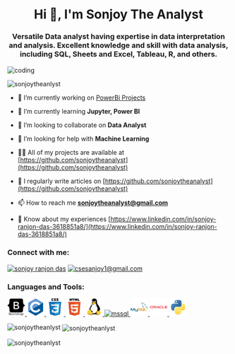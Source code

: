 <h1 align="center">Hi 👋, I'm Sonjoy The Analyst</h1>
<h3 align="center">Versatile Data analyst having expertise in data interpretation and analysis. Excellent knowledge and skill with data analysis, including SQL, Sheets and Excel, Tableau, R, and others.</h3>

<img align="center" alt= "coding" width="400" src="https://user-images.githubusercontent.com/55389276/140866485-8fb1c876-9a8f-4d6a-98dc-08c4981eaf70.gif"/>

<p align="left"> <img src="https://komarev.com/ghpvc/?username=sonjoytheanlyst&label=Profile%20views&color=0e75b6&style=flat" alt="sonjoytheanlyst" /> </p>

- 🔭 I’m currently working on [PowerBi Projects](https://app.powerbi.com/groups/me/reports/da277097-c13d-4da0-a9f5-a509eee2ec21/ReportSection)

- 🌱 I’m currently learning **Jupyter, Power BI**

- 👯 I’m looking to collaborate on **Data Analyst**

- 🤝 I’m looking for help with **Machine Learning**

- 👨‍💻 All of my projects are available at [https://github.com/sonjoytheanalyst](https://github.com/sonjoytheanalyst)

- 📝 I regularly write articles on [https://github.com/sonjoytheanalyst](https://github.com/sonjoytheanalyst)

- 📫 How to reach me **sonjoytheanalyst@gmail.com**

- 📄 Know about my experiences [https://www.linkedin.com/in/sonjoy-ranjon-das-3618851a8/](https://www.linkedin.com/in/sonjoy-ranjon-das-3618851a8/)

<h3 align="left">Connect with me:</h3>
<p align="left">
<a href="https://linkedin.com/in/sonjoy ranjon das" target="blank"><img align="center" src="https://raw.githubusercontent.com/rahuldkjain/github-profile-readme-generator/master/src/images/icons/Social/linked-in-alt.svg" alt="sonjoy ranjon das" height="30" width="40" /></a>
<a href="https://fb.com/csesanjoy1@gmail.com" target="blank"><img align="center" src="https://raw.githubusercontent.com/rahuldkjain/github-profile-readme-generator/master/src/images/icons/Social/facebook.svg" alt="csesanjoy1@gmail.com" height="30" width="40" /></a>
</p>

<h3 align="left">Languages and Tools:</h3>
<p align="left"> <a href="https://getbootstrap.com" target="_blank" rel="noreferrer"> <img src="https://raw.githubusercontent.com/devicons/devicon/master/icons/bootstrap/bootstrap-plain-wordmark.svg" alt="bootstrap" width="40" height="40"/> </a> <a href="https://www.cprogramming.com/" target="_blank" rel="noreferrer"> <img src="https://raw.githubusercontent.com/devicons/devicon/master/icons/c/c-original.svg" alt="c" width="40" height="40"/> </a> <a href="https://www.w3schools.com/css/" target="_blank" rel="noreferrer"> <img src="https://raw.githubusercontent.com/devicons/devicon/master/icons/css3/css3-original-wordmark.svg" alt="css3" width="40" height="40"/> </a> <a href="https://www.w3.org/html/" target="_blank" rel="noreferrer"> <img src="https://raw.githubusercontent.com/devicons/devicon/master/icons/html5/html5-original-wordmark.svg" alt="html5" width="40" height="40"/> </a> <a href="https://www.linux.org/" target="_blank" rel="noreferrer"> <img src="https://raw.githubusercontent.com/devicons/devicon/master/icons/linux/linux-original.svg" alt="linux" width="40" height="40"/> </a> <a href="https://www.microsoft.com/en-us/sql-server" target="_blank" rel="noreferrer"> <img src="https://www.svgrepo.com/show/303229/microsoft-sql-server-logo.svg" alt="mssql" width="40" height="40"/> </a> <a href="https://www.mysql.com/" target="_blank" rel="noreferrer"> <img src="https://raw.githubusercontent.com/devicons/devicon/master/icons/mysql/mysql-original-wordmark.svg" alt="mysql" width="40" height="40"/> </a> <a href="https://www.oracle.com/" target="_blank" rel="noreferrer"> <img src="https://raw.githubusercontent.com/devicons/devicon/master/icons/oracle/oracle-original.svg" alt="oracle" width="40" height="40"/> </a> <a href="https://www.python.org" target="_blank" rel="noreferrer"> <img src="https://raw.githubusercontent.com/devicons/devicon/master/icons/python/python-original.svg" alt="python" width="40" height="40"/> </a> </p>

<p><img align="left" src="https://github-readme-stats.vercel.app/api/top-langs?username=sonjoytheanlyst&show_icons=true&locale=en&layout=compact" alt="sonjoytheanlyst" /></p>

<p>&nbsp;<img align="center" src="https://github-readme-stats.vercel.app/api?username=sonjoytheanlyst&show_icons=true&locale=en" alt="sonjoytheanlyst" /></p>

<p><img align="center" src="https://github-readme-streak-stats.herokuapp.com/?user=sonjoytheanlyst&" alt="sonjoytheanlyst" /></p>
